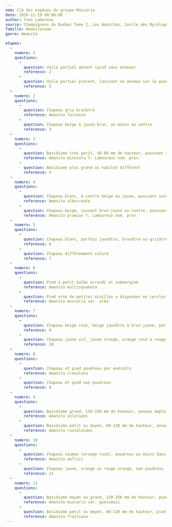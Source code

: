 ```yaml
---
nom: Clé des espèces du groupe Muscaria
date: 2016-11-19 00:00:00
author: Yves Lamureux
source: Champignons du Québec Tome 2, Les Amanites, Cercle des Mycologues de Montréal, 2006, 109 p. + 52 figures
famille: Amanitaceae
genre: Amanita

etapes:
  -
    numero: 1
    questions:
      -
        question: Voile partiel absent (pied sans anneau)
        reference: 2
      -
        question: Voile partiel présent, laissant un anneau sur le pied
        reference: 5
  -
    numero: 2
    questions:
      -
        question: Chapeau gris brunâtre
        reference: Amanita farinosa
      -
        question: Chapeau beige à jaune-brun, au moins au centre
        reference: 3
  -
    numero: 3
    questions:
      -
        question: Basidiome très petit, 40-80 mm de hauteur, poussant sous chênes
        reference: Amanita minutula Y. Lamoureux nom. prov.
      -
        question: Basidiome plus grand ou habitat différent
        reference: 4
  -
    numero: 4
    questions:
      -
        question: Chapeau blanc, à centre beige ou jaune, poussant sous chênes et hêtres
        reference: Amanita albocreata
      -
        question: Chapeau beige, souvent brun-jaune au centre, poussant sous divers conifères
        reference: Amanita praecox Y. Lamoureux nom. prov.
  -
    numero: 5
    questions:
      -
        question: Chapeau blanc, parfois jaunâtre, brunâtre ou grisâtre au centre
        reference: 6
      -
        question: Chapeau différemment coloré
        reference: 7
  -
    numero: 6
    questions:
      -
        question: Pied à petit bulbe arrondi et submarginé
        reference: Amanita multisquamosa
      -
        question: Pied orné de petites écailles ± disposées en cercles à la base
        reference: Amanita muscaria var. alba
  -
    numero: 7
    questions:
      -
        question: Chapeau beige rosé, beige jaunâtre à brun-jaune, parfois blanchâtre vers la marge
        reference: 8
      -
        question: Chapeau jaune vif, jaune orange, orange rosé à rouge orangé
        reference: 10
  -
    numero: 8
    questions:
      -
        question: Chapeau et pied poudreux par endroits
        reference: Amanita crenulata
      -
        question: Chapeau et pied non poudreux
        reference: 9
  -
    numero: 9
    questions:
      -
        question: Basidiome grand, 150-250 mm de hauteur, anneau ample, denté, poussant sous chênes
        reference: Amanita velatipes
      -
        question: Basidiome petit ou moyen, 60-120 mm de hauteur, anneau plus discret, poussant sous peupliers
        reference: Amanita russuloides
  -
    numero: 10
    questions:
      -
        question: Chapeau saumon (orange rosé), poudreux au moins dans le jeune âge
        reference: Amanita wellsii
      -
        question: Chapeau jaune, orange ou rouge orangé, non poudreux
        reference: 11
  -
    numero: 11
    questions:
      -
        question: Basidiome moyen ou grand, 120-250 mm de hauteur, pied orné d'écailles ± disposées en cercles à la base, spores ellipsoïdes
        reference: Amanita muscaria var. guessowii
      -
        question: Basidiome petit ou moyen, 60-120 mm de hauteur, pied à petit bulbe submarginé, spores globuleuses
        reference: Amanita frostiana
---
```

